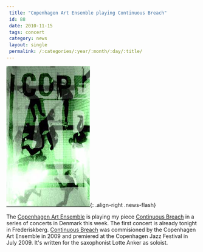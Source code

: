 ```yaml
---
 title: "Copenhagen Art Ensemble playing Continuous Breach"
 id: 88
 date: 2010-11-15
 tags: concert
 category: news
 layout: single
 permalink: /:categories/:year/:month/:day/:title/
---
```

![image-right](/assets/images/news/cae.jpg){: .align-right .news-flash}

The <a href="http://www.artensemble.dk/">Copenhagen Art Ensemble</a> is playing my piece <a href="http://www.henrikfrisk.com/index.jsp?metaId=music&id=comp&field=id&query=11&show=1#11">Continuous Breach</a> in a series of concerts in Denmark this week. The first concert is already tonight in Frederiskberg. <a href="http://www.henrikfrisk.com/index.jsp?metaId=music&id=comp&field=id&query=11&show=1#11">Continuous Breach</a> was commisioned by the Copenhagen Art Ensemble in 2009 and premiered at the Copenhagen Jazz Festival in July 2009. It's written for the saxophonist Lotte Anker as soloist.

